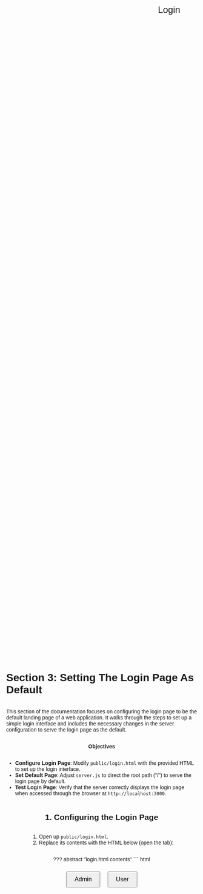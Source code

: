 # Section 3: Setting The Login Page As Default

This section of the documentation focuses on configuring the login page to be the default landing page of a web application. It walks through the steps to set up a simple login interface and includes the necessary changes in the server configuration to serve the login page as the default.

**Objectives**

- **Configure Login Page**: Modify `public/login.html` with the provided HTML to set up the login interface.
- **Set Default Page**: Adjust `server.js` to direct the root path ("/") to serve the login page by default.
- **Test Login Page**: Verify that the server correctly displays the login page when accessed through the browser at `http://localhost:3000`.

## 1. Configuring the Login Page

1. Open up `public/login.html`. 
2. Replace its contents with the HTML below (open the tab):

??? abstract "login.html contents"
    ``` html
    <!DOCTYPE html>
    <html lang="en">
        <head>
            <meta charset="UTF-8" />
            <meta name="viewport" content="width=device-width, initial-scale=1.0" />
            <title>Login Page</title>
            <style>
                body {
                    font-family: Arial, sans-serif;
                    height: 100vh;
                    margin: 0;
                    display: flex;
                    flex-direction: column;
                    justify-content: center;
                    align-items: center;
                }
                header {
                    position: absolute;
                    top: 0;
                    left: 50%;
                    transform: translateX(-50%);
                    font-size: 24px;
                    margin-top: 20px;
                }
                button {
                    margin: 10px;
                    padding: 10px 20px;
                    font-size: 16px;
                    cursor: pointer;
                }
                .button-container {
                    display: flex;
                    justify-content: center;
                }
            </style>
        </head>
        <body>
            <header>Login</header>
            <div class="button-container">
                <button onClick="login('admin')">Admin</button>
                <button onClick="login('user')">User</button>
            </div>
            <script>
                async function login(role) {
                    try {
                        const response = await fetch(`login/${role}`, {
                            method: "POST",
                            headers: {
                                "Content-Type": "application/json",
                            },
                        });
                        const data = await response.json();
                        console.log(data);

                        if (data.success == true) {
                            // Reload the page after processing the response
                            setTimeout(() => window.location.reload(), 200);
                        }
                    } catch (error) {
                        console.error("Error:", error);
                    }
                }
            </script>
        </body>
    </html>
    ```

This page presents a simple login interface with the title "Login" displayed at the top. Below the title, centered in the middle of the screen, are two buttons labeled "Admin" and "User".

When either button is clicked:

1. The login function is invoked, with the role ("admin" or "user") passed as an argument.
2. This function initiates an asynchronous GET request to an endpoint specific to the role (login/admin or login/user).
3. Upon receiving a response, the response status is logged to the console for verification or debugging purposes.
4. After processing the response status, the page is reloaded using window.location.reload() after 200 ms. 

!!! note

    This example omits usernames and passwords for brevity. A real-world scenario would involve diverse user roles and authentication mechanisms.

## 2. Update the Default Page to Login
Assuming you have a `server.js`, modify its contents as follows:

1. Import the necessary modules.
2. Update the root path ("/") route handler to load the login page by default.

`server.js` now looks like:
```js linenums="1" hl_lines="3 7"
import { serve } from "@hono/node-server";
import { Hono } from "hono";
import * as fs from "fs";

const app = new Hono();
app.get("/", async (context) => {
  const loginPage = await fs.promises.readFile("public/login.html", "utf8")
  return context.html(loginPage);
});

serve(app);
```

Here is what we changed:

1. On line 3, the `fs` module was imported to allow interaction with the file system.
2. The route handler for the root path ("/") on line 7 was changed:
    * It now uses an asynchronous function.
    * Inside the handler, the `public/login.html` file is read using `fs.promises.readFile`
    * The contents of the read file are returned as HTML using `c.html()`.

??? question "Need help understanding this code?"

    Imagine you're setting up a lemonade stand on your street, but instead of a street, it's the internet, and instead of lemonade, you're handing out web pages. Let's look at what each part of this code is doing using that analogy:

    **Getting the tools and ingredients**
    Just like you need pitchers and cups for lemonade, for a website, you need some tools to handle requests from people who visit it (that's what the import lines are for).

    ```javascript
    import { serve } from "@hono/node-server";
    import { Hono } from "hono";
    import * as fs from "fs";
    ```
    
    - `import { serve } from "@hono/node-server";` this line is importing the serve function from the "@hono/node-server" module, you use `serve` as your stand to serve the lemonade
    - `import { Hono } from "hono";` this line imports the Hono class from the "hono" module. `Hono` is a web framework for building server applications. In many ways it is the recipe book to know how to make lemonade.
    - `import * as fs from "fs";` this line imports the built-in `fs` (file system) module in Node.js. `fs` is like having access to a fridge where your lemonade (web pages) are stored.

    **Setting up your stand**

    ```javascript
    const app = new Hono();
    ```
    
    - This line creates a new Hono instance representing the web application. Is like saying, "Okay, I have my recipe book (Hono), now let's open up the stand (app) and get ready to serve!"

    **Telling people what you have to sell (Route setup)**

    ```javascript
    app.get("/", async (context) => {
      const loginPage = await fs.promises.readFile("public/login.html", "utf8")
      return context.html(loginPage);
    });
    ```

    - `app.get("/", async (c) => { ... })` is like putting up a sign that says, "Here's where you can get lemonade!" When someone comes to your stand and asks for lemonade, you know to give them lemonade from your fridge.
    - Inside the curly braces `{ ... }` is the instruction for what to do when someone asks for that lemonade. You look in the fridge `(fs.promises.readFile("public/login.html", "utf8"))`, which has your lemonade already made (a web page file called "login.html").   
    
    **Opening you stand (start server)**
    
    ```javascript
    serve(app);
    ```
    
    - This line is like saying, "We're open for business!" Now people can come to your stand, and when they ask for the lemonade menu ("/"), you give them a cup of lemonade (the "login.html" page).

    **Summary**

    That's pretty much what the code is doing. It's setting up a stand on the internet where people can ask for a specific thing (in this case, a web page), and you know how to give them exactly what they're asking for!;
    ```

## 3. 🧪Testing the Login Page

**Restart the Server**

1. If the server is running, stop it using Ctrl + C.
2. Start or restart the server with:

```SH
node server.js
```

!!! warning

    You must restart the server with the `node` command everytime after modifying `server.js` or imported files.

**Verify your Setup**

1. Visit `http://localhost:3000` in your browser.
2. Confirm the presence of the "Admin" and "User" buttons on the login page.

??? failure "Troublshooting"

    If you do not get the login page, here are some things to investigate:
    
    **Check Server Status**:
    - Ensure the server is running, run `node server.js`.

    **Verify File Changes**:
    - Ensure all changes in `server.js` and `public/login.html` are saved.
    - Check that files are in the correct directories.

    **Port Issues**:
    - Make sure no other services are using the default port 3000.
    - If you see an "Address already in use" error, the port is occupied. Stop the service using that port or choose a different one.

    **Browser Cache**:
    - Refresh with `Ctrl + F5` (or `Cmd + Shift + R` on macOS) to bypass cache.
    - Clear browser's cache, then retry.

    **Check Console for Errors**:
    - Open browser's developer tools (`F12` or `Ctrl + Shift + I`) and check the 'Console' tab for errors.
    - Check the terminal running your server for error logs.

    **Network Issues**:
    - Ensure server access is from the correct network. Local servers can't be accessed externally without configurations.
    - Ensure firewall or antivirus isn't blocking the server or port.

    **URL Check**:
    - Visit the correct URL: `http://localhost:3000`. Adjust if you changed the default port.

    **Dependencies & Libraries**:
    - Confirm required libraries (like `@hono/node-server` and `hono`) are installed. Reinstall them using `npm install`.

    **File Permissions**:
    - Ensure server has permissions to read `public/login.html` and the other HTML files.

    **Review Code for Typos**:
    - Double-check code against the guide for any mistakes.
